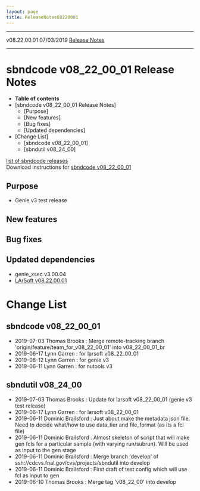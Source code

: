 ```yaml
---
layout: page
title: ReleaseNotes08220001
---
```


  -------------- ------------ -- -- --------------------------------------------------------
  v08.22.00.01   07/03/2019         [Release Notes](ReleaseNotes08220001.html)
  -------------- ------------ -- -- --------------------------------------------------------



sbndcode v08\_22\_00\_01 Release Notes
=============================================================================================

-   **Table of contents**
-   [sbndcode v08\_22\_00\_01 Release
    Notes]
    -   [Purpose]
    -   [New features]
    -   [Bug fixes]
    -   [Updated dependencies]
-   [Change List]
    -   [sbndcode v08\_22\_00\_01]
    -   [sbndutil v08\_24\_00]

[list of sbndcode
releases](List_of_SBND_code_releases.html)\
Download instructions for [sbndcode
v08\_22\_00\_01](http://scisoft.fnal.gov/scisoft/bundles/sbnd/v08_22_00_01/sbndcode-v08_22_00_01.html)



Purpose
----------------------------------

-   Genie v3 test release



New features
--------------------------------------------



Bug fixes
--------------------------------------



Updated dependencies
------------------------------------------------------------

-   genie\_xsec v3.00.04
-   [LArSoft
    v08.22.00.01](https://cdcvs.fnal.gov/redmine/projects/larsoft/wiki/ReleaseNotes08220001)



Change List
==========================================



sbndcode v08\_22\_00\_01
-----------------------------------------------------------------

-   2019-07-03 Thomas Brooks : Merge remote-tracking branch
    \'origin/feature/team\_for\_v08\_22\_00\_01\' into
    v08\_22\_00\_01\_br
-   2019-06-17 Lynn Garren : for larsoft v08\_22\_00\_01
-   2019-06-12 Lynn Garren : for genie v3
-   2019-06-11 Lynn Garren : for nutools v3



sbndutil v08\_24\_00
----------------------------------------------------------

-   2019-07-03 Thomas Brooks : Update for larsoft v08\_22\_00\_01 (genie
    v3 test release)
-   2019-06-17 Lynn Garren : for larsoft v08\_22\_00\_01
-   2019-06-11 Dominic Brailsford : Just about make the metadata json
    file. Need to decide what/how to use data\_tier and file\_format (as
    its a fcl file)
-   2019-06-11 Dominic Brailsford : Almost skeleton of script that will
    make gen fcls for a particular sample (with varying run/subrun).
    Will be used as input to the gen stage
-   2019-06-11 Dominic Brailsford : Merge branch \'develop\' of
    ssh://cdcvs.fnal.gov/cvs/projects/sbndutil into develop
-   2019-06-11 Dominic Brailsford : First draft of test config which
    will use fcl as input to gen
-   2019-06-10 Thomas Brooks : Merge tag \'v08\_22\_00\' into develop
